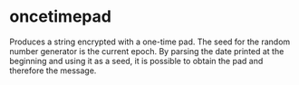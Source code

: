 # oncetimepad

Produces a string encrypted with a one-time pad.
The seed for the random number generator is the current epoch.
By parsing the date printed at the beginning and using it as a seed, it is possible to obtain the pad and therefore the message.
